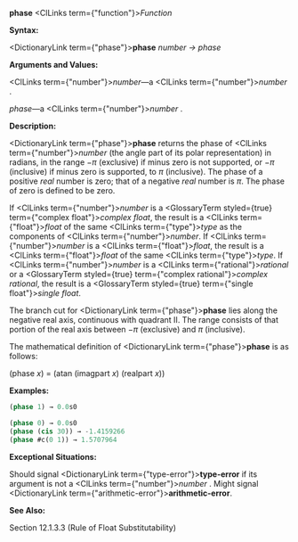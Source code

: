 **phase** <ClLinks  term={"function"}><i>Function</i></ClLinks> 



**Syntax:** 



<DictionaryLink  term={"phase"}><b>phase</b></DictionaryLink> *number → phase* 



**Arguments and Values:** 



<ClLinks  term={"number"}><i>number</i></ClLinks>—a <ClLinks  term={"number"}><i>number</i></ClLinks> . 



*phase*—a <ClLinks  term={"number"}><i>number</i></ClLinks> . 



**Description:** 



<DictionaryLink  term={"phase"}><b>phase</b></DictionaryLink> returns the phase of <ClLinks  term={"number"}><i>number</i></ClLinks> (the angle part of its polar representation) in radians, in the range *−π* (exclusive) if minus zero is not supported, or *−π* (inclusive) if minus zero is supported, to *π* (inclusive). The phase of a positive *real* number is zero; that of a negative *real* number is *π*. The phase of zero is defined to be zero. 



If <ClLinks  term={"number"}><i>number</i></ClLinks> is a <GlossaryTerm styled={true} term={"complex float"}><i>complex float</i></GlossaryTerm>, the result is a <ClLinks  term={"float"}><i>float</i></ClLinks> of the same <ClLinks  term={"type"}><i>type</i></ClLinks> as the components of <ClLinks  term={"number"}><i>number</i></ClLinks>. If <ClLinks  term={"number"}><i>number</i></ClLinks> is a <ClLinks  term={"float"}><i>float</i></ClLinks>, the result is a <ClLinks  term={"float"}><i>float</i></ClLinks> of the same <ClLinks  term={"type"}><i>type</i></ClLinks>. If <ClLinks  term={"number"}><i>number</i></ClLinks> is a <ClLinks  term={"rational"}><i>rational</i></ClLinks> or a <GlossaryTerm styled={true} term={"complex rational"}><i>complex rational</i></GlossaryTerm>, the result is a <GlossaryTerm styled={true} term={"single float"}><i>single float</i></GlossaryTerm>. 



The branch cut for <DictionaryLink  term={"phase"}><b>phase</b></DictionaryLink> lies along the negative real axis, continuous with quadrant II. The range consists of that portion of the real axis between *−π* (exclusive) and *π* (inclusive). 



The mathematical definition of <DictionaryLink  term={"phase"}><b>phase</b></DictionaryLink> is as follows: 



(phase *x*) = (atan (imagpart *x*) (realpart *x*)) 



**Examples:**
```lisp
(phase 1) → 0.0s0 

(phase 0) → 0.0s0 
(phase (cis 30)) → -1.4159266 
(phase #c(0 1)) → 1.5707964 
```
**Exceptional Situations:** 



Should signal <DictionaryLink  term={"type-error"}><b>type-error</b></DictionaryLink> if its argument is not a <ClLinks  term={"number"}><i>number</i></ClLinks> . Might signal <DictionaryLink  term={"arithmetic-error"}><b>arithmetic-error</b></DictionaryLink>. 



**See Also:** 



Section 12.1.3.3 (Rule of Float Substitutability) 



